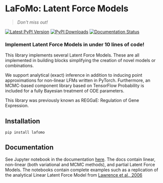 # LaFoMo: Latent Force Models

> _Don't miss out!_

[![Latest PyPI Version][pb]][pypi] [![PyPI Downloads][db]][pypi] [![Documentation Status](https://readthedocs.org/projects/lafomo/badge/?version=latest)](https://lafomo.readthedocs.io/en/latest/?badge=latest)


[pb]: https://img.shields.io/pypi/v/lafomo.svg
[pypi]: https://pypi.org/project/lafomo/

[db]: https://img.shields.io/pypi/dm/lafomo?label=pypi%20downloads


### Implement Latent Force Models in under 10 lines of code!

This library implements several Latent Force Models. These are all implemented in building blocks simplifying the creation of novel models or combinations.

We support analytical (exact) inference in addition to inducing point approximations for non-linear LFMs written in PyTorch. Furthermore, an MCMC-based component library based on TensorFlow Probability is included for a fully Bayesian treatment of ODE parameters.

This library was previously known as REGGaE: Regulation of Gene Expression.

## Installation

`pip install lafomo`



## Documentation


See Jupyter notebook in the documentation [here](https://lafomo.readthedocs.io/en/latest/notebooks_list.html). The docs contain linear, non-linear (both variational and MCMC methods), and partial Latent Force Models. The notebooks contain complete examples such as a replication of the analytical Linear Latent Force Model from [Lawrence et al., 2006](https://papers.nips.cc/paper/3119-modelling-transcriptional-regulation-using-gaussian-processes.pdf)



